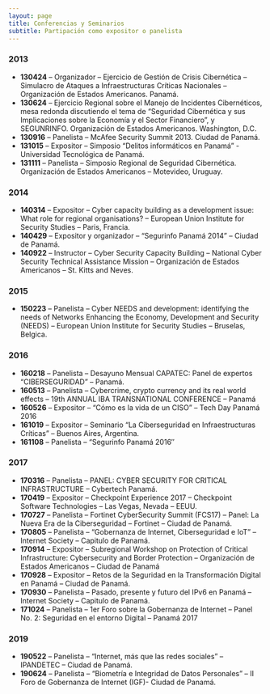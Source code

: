 ```yaml
---
layout: page
title: Conferencias y Seminarios
subtitle: Partipación como expositor o panelista
---
```


### 2013

* **130424** – Organizador – Ejercicio de Gestión de Crisis Cibernética – Simulacro de Ataques a Infraestructuras Críticas Nacionales – Organización de Estados Americanos. Panamá.
* **130624** – Ejercicio Regional sobre el Manejo de Incidentes Cibernéticos, mesa redonda discutiendo el tema de “Seguridad Cibernética y sus Implicaciones sobre la Economía y el Sector Financiero”, y SEGUNRINFO. Organización de Estados Americanos. Washington, D.C.
* **130916** – Panelista – McAfee Security Summit 2013. Ciudad de Panamá.
* **131015** – Expositor – Simposio “Delitos informáticos en Panamá” -Universidad Tecnológica de Panamá.
* **131111** – Panelista – Simposio Regional de Seguridad Cibernética. Organización de Estados Americanos – Motevideo, Uruguay.

### 2014

* **140314** – Expositor – Cyber capacity building as a development issue: What role for regional organisations? –  European Union Institute for Security Studies – Paris, Francia.
* **140429** – Expositor y organizador – “Segurinfo Panamá 2014” – Ciudad de Panamá.
* **140922** – Instructor – Cyber Security Capacity Building – National Cyber Security Technical Assistance Mission – Organización de Estados Americanos – St. Kitts and Neves.

### 2015

* **150223** – Panelista – Cyber NEEDS and development: identifying the needs of Networks Enhancing the Economy, Development and Security (NEEDS) –   European Union Institute for Security Studies – Bruselas, Belgica.
  
### 2016

* **160218** – Panelista – Desayuno Mensual CAPATEC: Panel de expertos “CIBERSEGURIDAD” – Panamá.
* **160513** – Panelista – Cybercrime, crypto currency and its real world effects – 19th ANNUAL IBA TRANSNATIONAL CONFERENCE – Panamá
* **160526** – Expositor – “Cómo es la vida de un CISO” – Tech Day Panamá 2016
* **161019** – Expositor – Seminario “La Ciberseguridad en Infraestructuras Críticas” – Buenos Aires, Argentina.
* **161108** – Panelista – “Segurinfo Panamá 2016″

### 2017

* **170316** – Panelista – PANEL: CYBER SECURITY FOR CRITICAL INFRASTRUCTURE – Cybertech Panamá.
* **170419** – Expositor – Checkpoint Experience 2017 – Checkpoint Software Technologies – Las Vegas, Nevada – EEUU.
* **170727** – Panelista – Fortinet CyberSecurity Summit (FCS17) – Panel: La Nueva Era de la Ciberseguridad – Fortinet – Ciudad de Panamá.
* **170805** – Panelista – “Gobernanza de Internet, Ciberseguridad e IoT” – Internet Society – Capitulo de Panamá.
* **170914** – Expositor – Subregional Workshop on Protection of Critical Infrastructure: Cybersecurity and Border Protection – Organización de Estados Americanos – Ciudad de Panamá
* **170928** – Expositor – Retos de la Seguridad en la Transformación Digital en Panamá – Ciudad de Panamá.
* **170930** – Panelista – Pasado, presente y futuro del IPv6 en Panamá – Internet Society – Capitulo de Panamá.
* **171024** – Panelista – 1er Foro sobre la Gobernanza de Internet – Panel No. 2: Seguridad en el entorno Digital – Panamá 2017

### 2019

* **190522** – Panelista – “Internet, más que las redes sociales” – IPANDETEC – Ciudad de Panamá.
* **190624** – Panelista – “Biometría e Integridad de Datos Personales” – II Foro de Gobernanza de Internet (IGF)- Ciudad de Panamá.